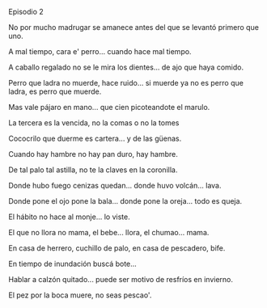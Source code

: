 Episodio 2

No por mucho madrugar se amanece antes del que se levantó primero que uno.

A mal tiempo, cara e' perro... cuando hace mal tiempo.

A caballo regalado no se le mira los dientes... de ajo que haya comido.

Perro que ladra no muerde, hace ruido... si muerde ya no es perro que ladra, es perro que muerde.

Mas vale pájaro en mano... que cien picoteandote el marulo.

La tercera es la vencida, no la comas o no la tomes

Cococrilo que duerme es cartera... y de las güenas.

Cuando hay hambre no hay pan duro, hay hambre.

De tal palo tal astilla, no te la claves en la coronilla.

Donde hubo fuego cenizas quedan... donde huvo volcán... lava.

Donde pone el ojo pone la bala... donde pone la oreja... todo es queja.

El hábito no hace al monje... lo viste.

El que no llora no mama, el bebe... llora, el chumao... mama.

En casa de herrero, cuchillo de palo, en casa de pescadero, bife.

En tiempo de inundación buscá bote...

Hablar a calzón quitado... puede ser motivo de resfríos en invierno.

El pez por la boca muere, no seas pescao'.
